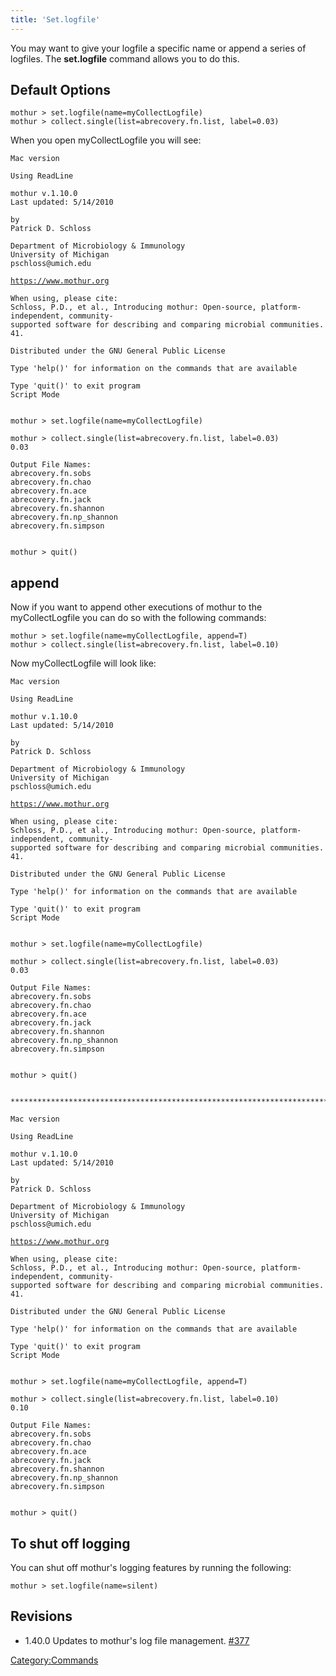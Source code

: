 ```yaml
---
title: 'Set.logfile'
---
```

You may want to give your logfile a specific name or append a series of
logfiles. The **set.logfile** command allows you to do this.

## Default Options

    mothur > set.logfile(name=myCollectLogfile)
    mothur > collect.single(list=abrecovery.fn.list, label=0.03)

When you open myCollectLogfile you will see:

    Mac version

    Using ReadLine

    mothur v.1.10.0
    Last updated: 5/14/2010

    by
    Patrick D. Schloss

    Department of Microbiology & Immunology
    University of Michigan
    pschloss@umich.edu
[`https://www.mothur.org`](https://www.mothur.org)

    When using, please cite:
    Schloss, P.D., et al., Introducing mothur: Open-source, platform-independent, community-supported software for describing and comparing microbial communities. Appl Environ Microbiol, 2009. 75(23):7537-41.

    Distributed under the GNU General Public License

    Type 'help()' for information on the commands that are available

    Type 'quit()' to exit program
    Script Mode


    mothur > set.logfile(name=myCollectLogfile)

    mothur > collect.single(list=abrecovery.fn.list, label=0.03)
    0.03

    Output File Names: 
    abrecovery.fn.sobs
    abrecovery.fn.chao
    abrecovery.fn.ace
    abrecovery.fn.jack
    abrecovery.fn.shannon
    abrecovery.fn.np_shannon
    abrecovery.fn.simpson


    mothur > quit()

## append

Now if you want to append other executions of mothur to the
myCollectLogfile you can do so with the following commands:

    mothur > set.logfile(name=myCollectLogfile, append=T)
    mothur > collect.single(list=abrecovery.fn.list, label=0.10)

Now myCollectLogfile will look like:

    Mac version

    Using ReadLine

    mothur v.1.10.0
    Last updated: 5/14/2010

    by
    Patrick D. Schloss

    Department of Microbiology & Immunology
    University of Michigan
    pschloss@umich.edu
[`https://www.mothur.org`](https://www.mothur.org)

    When using, please cite:
    Schloss, P.D., et al., Introducing mothur: Open-source, platform-independent, community-supported software for describing and comparing microbial communities. Appl Environ Microbiol, 2009. 75(23):7537-41.

    Distributed under the GNU General Public License

    Type 'help()' for information on the commands that are available

    Type 'quit()' to exit program
    Script Mode


    mothur > set.logfile(name=myCollectLogfile)
     
    mothur > collect.single(list=abrecovery.fn.list, label=0.03)
    0.03

    Output File Names: 
    abrecovery.fn.sobs
    abrecovery.fn.chao
    abrecovery.fn.ace
    abrecovery.fn.jack
    abrecovery.fn.shannon
    abrecovery.fn.np_shannon
    abrecovery.fn.simpson


    mothur > quit()


    *********************************************************************************

    Mac version

    Using ReadLine

    mothur v.1.10.0
    Last updated: 5/14/2010

    by
    Patrick D. Schloss

    Department of Microbiology & Immunology
    University of Michigan
    pschloss@umich.edu
[`https://www.mothur.org`](https://www.mothur.org)

    When using, please cite:
    Schloss, P.D., et al., Introducing mothur: Open-source, platform-independent, community-supported software for describing and comparing microbial communities. Appl Environ Microbiol, 2009. 75(23):7537-41.

    Distributed under the GNU General Public License

    Type 'help()' for information on the commands that are available

    Type 'quit()' to exit program
    Script Mode


    mothur > set.logfile(name=myCollectLogfile, append=T)
     
    mothur > collect.single(list=abrecovery.fn.list, label=0.10)
    0.10

    Output File Names: 
    abrecovery.fn.sobs
    abrecovery.fn.chao
    abrecovery.fn.ace
    abrecovery.fn.jack
    abrecovery.fn.shannon
    abrecovery.fn.np_shannon
    abrecovery.fn.simpson


    mothur > quit()

## To shut off logging

You can shut off mothur\'s logging features by running the following:

    mothur > set.logfile(name=silent)

## Revisions

-   1.40.0 Updates to mothur\'s log file management.
    [\#377](https://github.com/mothur/mothur/issues/377)

[Category:Commands](Category:Commands)
